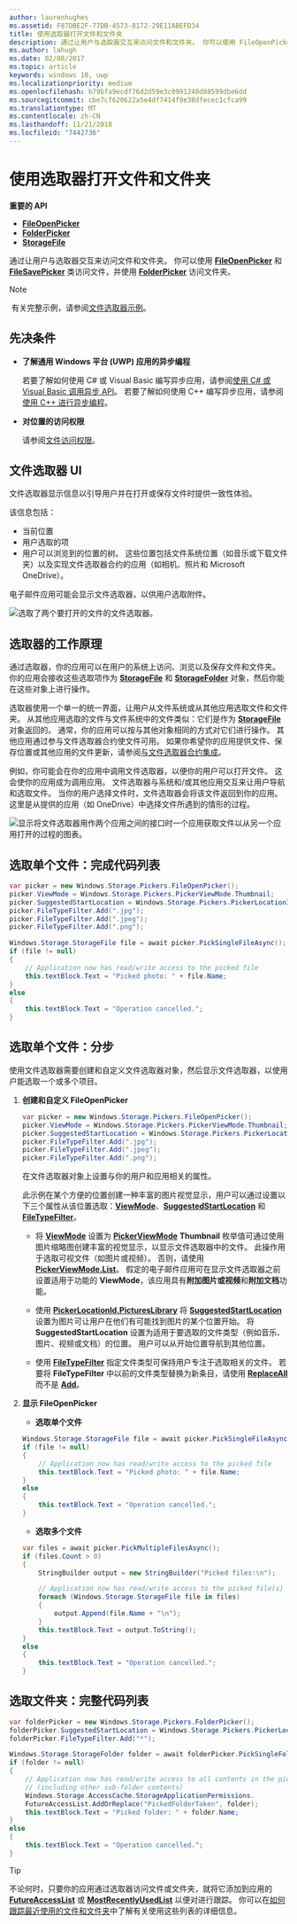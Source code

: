 ```yaml
---
author: laurenhughes
ms.assetid: F87DBE2F-77DB-4573-8172-29E11ABEFD34
title: 使用选取器打开文件和文件夹
description: 通过让用户与选取器交互来访问文件和文件夹。 你可以使用 FileOpenPicker 和 FileSavePicker 类获取对文件的访问权限，并使用 FolderPicker 获取对文件夹的访问权限。
ms.author: lahugh
ms.date: 02/08/2017
ms.topic: article
keywords: windows 10, uwp
ms.localizationpriority: medium
ms.openlocfilehash: b79bfa9ecdf76d2d59e3c0991240d88599dbe6dd
ms.sourcegitcommit: cbe7cf620622a5e4df7414f9e38dfecec1cfca99
ms.translationtype: MT
ms.contentlocale: zh-CN
ms.lasthandoff: 11/21/2018
ms.locfileid: "7442736"
---
```

# <a name="open-files-and-folders-with-a-picker"></a>使用选取器打开文件和文件夹

**重要的 API**

-   [**FileOpenPicker**](https://msdn.microsoft.com/library/windows/apps/br207847)
-   [**FolderPicker**](https://msdn.microsoft.com/library/windows/apps/br207881)
-   [**StorageFile**](https://msdn.microsoft.com/library/windows/apps/br227171)

通过让用户与选取器交互来访问文件和文件夹。 你可以使用 [**FileOpenPicker**](https://msdn.microsoft.com/library/windows/apps/br207847) 和 [**FileSavePicker**](https://msdn.microsoft.com/library/windows/apps/br207871) 类访问文件，并使用 [**FolderPicker**](https://msdn.microsoft.com/library/windows/apps/br207881) 访问文件夹。

> [!NOTE]
> 有关完整示例，请参阅[文件选取器示例](http://go.microsoft.com/fwlink/p/?linkid=619994)。

## <a name="prerequisites"></a>先决条件


-   **了解通用 Windows 平台 (UWP) 应用的异步编程**

    若要了解如何使用 C# 或 Visual Basic 编写异步应用，请参阅[使用 C# 或 Visual Basic 调用异步 API](https://msdn.microsoft.com/library/windows/apps/mt187337)。 若要了解如何使用 C++ 编写异步应用，请参阅[使用 C++ 进行异步编程](https://msdn.microsoft.com/library/windows/apps/mt187334)。

-   **对位置的访问权限**

    请参阅[文件访问权限](file-access-permissions.md)。

## <a name="file-picker-ui"></a>文件选取器 UI


文件选取器显示信息以引导用户并在打开或保存文件时提供一致性体验。

该信息包括：

-   当前位置
-   用户选取的项
-   用户可以浏览到的位置的树。 这些位置包括文件系统位置（如音乐或下载文件夹）以及实现文件选取器合约的应用（如相机、照片和 Microsoft OneDrive）。

电子邮件应用可能会显示文件选取器，以供用户选取附件。

![选取了两个要打开的文件的文件选取器。](images/picker-multifile-600px.png)

## <a name="how-pickers-work"></a>选取器的工作原理


通过选取器，你的应用可以在用户的系统上访问、浏览以及保存文件和文件夹。 你的应用会接收这些选取项作为 [**StorageFile**](https://msdn.microsoft.com/library/windows/apps/br227171) 和 [**StorageFolder**](https://msdn.microsoft.com/library/windows/apps/br227230) 对象，然后你能在这些对象上进行操作。

选取器使用一个单一的统一界面，让用户从文件系统或从其他应用选取文件和文件夹。 从其他应用选取的文件与文件系统中的文件类似：它们是作为 [**StorageFile**](https://msdn.microsoft.com/library/windows/apps/br227171) 对象返回的。 通常，你的应用可以按与其他对象相同的方式对它们进行操作。 其他应用通过参与文件选取器合约使文件可用。 如果你希望你的应用提供文件、保存位置或其他应用的文件更新，请参阅[与文件选取器合约集成](https://msdn.microsoft.com/library/windows/apps/hh465192)。

例如，你可能会在你的应用中调用文件选取器，以便你的用户可以打开文件。 这会使你的应用成为调用应用。 文件选取器与系统和/或其他应用交互来让用户导航和选取文件。 当你的用户选择文件时，文件选取器会将该文件返回到你的应用。 这里是从提供的应用（如 OneDrive）中选择文件所遇到的情形的过程。

![显示将文件选取器用作两个应用之间的接口时一个应用获取文件以从另一个应用打开的过程的图表。](images/app-to-app-diagram-600px.png)

## <a name="pick-a-single-file-complete-code-listing"></a>选取单个文件：完成代码列表


```cs
var picker = new Windows.Storage.Pickers.FileOpenPicker();
picker.ViewMode = Windows.Storage.Pickers.PickerViewMode.Thumbnail;
picker.SuggestedStartLocation = Windows.Storage.Pickers.PickerLocationId.PicturesLibrary;
picker.FileTypeFilter.Add(".jpg");
picker.FileTypeFilter.Add(".jpeg");
picker.FileTypeFilter.Add(".png");

Windows.Storage.StorageFile file = await picker.PickSingleFileAsync();
if (file != null)
{
    // Application now has read/write access to the picked file
    this.textBlock.Text = "Picked photo: " + file.Name;
}
else
{
    this.textBlock.Text = "Operation cancelled.";
}
```

## <a name="pick-a-single-file-step-by-step"></a>选取单个文件：分步


使用文件选取器需要创建和自定义文件选取器对象，然后显示文件选取器，以使用户能选取一个或多个项目。

1.  **创建和自定义 FileOpenPicker**

    ```cs
    var picker = new Windows.Storage.Pickers.FileOpenPicker();
    picker.ViewMode = Windows.Storage.Pickers.PickerViewMode.Thumbnail;
    picker.SuggestedStartLocation = Windows.Storage.Pickers.PickerLocationId.PicturesLibrary;
    picker.FileTypeFilter.Add(".jpg");
    picker.FileTypeFilter.Add(".jpeg");
    picker.FileTypeFilter.Add(".png");
    ```
    在文件选取器对象上设置与你的用户和应用相关的属性。

    此示例在某个方便的位置创建一种丰富的图片视觉显示，用户可以通过设置以下三个属性从该位置选取：[**ViewMode**](https://msdn.microsoft.com/library/windows/apps/br207855)、[**SuggestedStartLocation**](https://msdn.microsoft.com/library/windows/apps/br207854) 和 [**FileTypeFilter**](https://msdn.microsoft.com/library/windows/apps/br207850)。

    -   将 [**ViewMode**](https://msdn.microsoft.com/library/windows/apps/br207855) 设置为 [**PickerViewMode**](https://msdn.microsoft.com/library/windows/apps/xaml/windows.storage.pickers.pickerviewmode.aspx#thumbnail) **Thumbnail** 枚举值可通过使用图片缩略图创建丰富的视觉显示，以显示文件选取器中的文件。 此操作用于选取可视文件（如图片或视频）。 否则，请使用 [**PickerViewMode.List**](https://msdn.microsoft.com/library/windows/apps/xaml/windows.storage.pickers.pickerviewmode.aspx#list)。 假定的电子邮件应用可在显示文件选取器之前设置适用于功能的 **ViewMode**，该应用具有**附加图片或视频**和**附加文档**功能。

    -   使用 [**PickerLocationId.PicturesLibrary**](https://msdn.microsoft.com/library/windows/apps/br207854) 将 [**SuggestedStartLocation**](https://msdn.microsoft.com/library/windows/apps/br207890) 设置为图片可让用户在他们有可能找到图片的某个位置开始。 将 **SuggestedStartLocation** 设置为适用于要选取的文件类型（例如音乐、图片、视频或文档）的位置。 用户可以从开始位置导航到其他位置。

    -   使用 [**FileTypeFilter**](https://msdn.microsoft.com/library/windows/apps/br207850) 指定文件类型可保持用户专注于选取相关的文件。 若要将 **FileTypeFilter** 中以前的文件类型替换为新条目，请使用 [**ReplaceAll**](https://msdn.microsoft.com/library/windows/apps/br207844) 而不是 [**Add**](https://msdn.microsoft.com/library/windows/apps/br207834)。

2.  **显示 FileOpenPicker**

    - **选取单个文件**

    ```cs
    Windows.Storage.StorageFile file = await picker.PickSingleFileAsync();
    if (file != null)
    {
        // Application now has read/write access to the picked file
        this.textBlock.Text = "Picked photo: " + file.Name;
    }
    else
    {
        this.textBlock.Text = "Operation cancelled.";
    }
    ```

    - **选取多个文件**  

    ```cs
    var files = await picker.PickMultipleFilesAsync();
    if (files.Count > 0)
    {
        StringBuilder output = new StringBuilder("Picked files:\n");

        // Application now has read/write access to the picked file(s)
        foreach (Windows.Storage.StorageFile file in files)
        {
            output.Append(file.Name + "\n");
        }
        this.textBlock.Text = output.ToString();
    }
    else
    {
        this.textBlock.Text = "Operation cancelled.";
    }
    ```

## <a name="pick-a-folder-complete-code-listing"></a>选取文件夹：完整代码列表


```cs
var folderPicker = new Windows.Storage.Pickers.FolderPicker();
folderPicker.SuggestedStartLocation = Windows.Storage.Pickers.PickerLocationId.Desktop;
folderPicker.FileTypeFilter.Add("*");

Windows.Storage.StorageFolder folder = await folderPicker.PickSingleFolderAsync();
if (folder != null)
{
    // Application now has read/write access to all contents in the picked folder
    // (including other sub-folder contents)
    Windows.Storage.AccessCache.StorageApplicationPermissions.
    FutureAccessList.AddOrReplace("PickedFolderToken", folder);
    this.textBlock.Text = "Picked folder: " + folder.Name;
}
else
{
    this.textBlock.Text = "Operation cancelled.";
}
```

> [!TIP]
> 不论何时，只要你的应用通过选取器访问文件或文件夹，就将它添加到应用的 [**FutureAccessList**](https://msdn.microsoft.com/library/windows/apps/br207457) 或 [**MostRecentlyUsedList**](https://msdn.microsoft.com/library/windows/apps/br207458) 以便对进行跟踪。 你可以在[如何跟踪最近使用的文件和文件夹](how-to-track-recently-used-files-and-folders.md)中了解有关使用这些列表的详细信息。